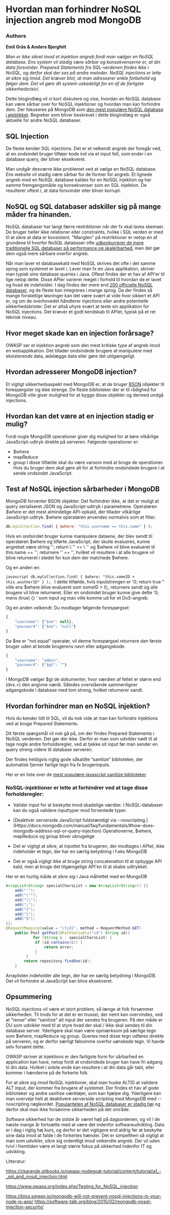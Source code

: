 # Hvordan man forhindrer NoSQL injection angreb mod MongoDB

### Authors

**Emil Gräs 
&
Anders Bjergfelt**


*Man er ikke sikret imod et injektion angreb fordi man vælger en NoSQL database. Ens system vil stadig være sårbar og konsekvenserne er, at din data forsvinder. Prepared Statements fra SQL-verdenen findes ikke i NoSQL, og derfor skal der ses på andre metoder. NoSQL injections er lette at sikre sig imod. Det kræver blot, at man adresserer enkle forbehold og følger dem. Det vil gøre dit system uskadeligt for en af de farligste sikkerhedsrisici.*

Dette blogindlæg vil vi kort diskutere og vise, hvordan en NoSQL database kan være sårbar over for NoSQL injektioner og hvordan man kan forhindre dem. Der fokuseres på MongoDB som [den mest populære NoSQL database i øjeblikket](https://db-engines.com/en/ranking). Begreber som bliver beskrevet i dette blogindlæg er også aktuelle for andre NoSQL databaser.

## SQL Injection

De fleste kender SQL injections. Det er et velkendt angreb der foregår ved, at en ondsindet bruger tilføjer kode ind via et input felt, som ender i en database query, der bliver eksekveret. 

Man undgår desværre ikke problemet ved at vælge en NoSQL database. Ens website vil stadig være sårbar for de former for angreb. Et lignede angreb mod en NoSQL database kaldes for en NoSQL injektion og har samme fremgangsmåde og konsekvenser som en SQL injektion. De resulterer oftest i, at data forsvinder eller bliver korrupt. 

## NoSQL og SQL databaser adskiller sig på mange måder fra hinanden. 

NoSQL databaser har langt færre restriktioner når der fx skal laves skemaer. De bruger heller ikke relationer eller constraints, hvilke i SQL verden er med til at sikre at data er konsistent. "Manglen" på restriktioner er netop en af grundene til hvorfor NoSQL databaser ofte [udkonkurrerer de mere traditionelle SQL databaser på performance og skalérbarhed](https://www.mongodb.com/scale/nosql-vs-relational-databases), men det gør dem også mere sårbare overfor angreb. 

Når man laver et databasekald med NoSQL skrives det ofte i det samme sprog som systemet er lavet i. Laver man fx en Java applikation, skriver man typisk sine database queries i Java. Oftest findes der et hav af API'er til lige netop dette. Disse APIer varierer meget i forhold til hvordan de er lavet og hvad de indeholder. I dag findes der mere end [200 officielle NoSQL databaser](http://nosql-database.org/), og de fleste kan integreres i mange sprog. Da der findes så mange forskellige løsninger kan det være svært at vide hvor sikkert et API er, og om de overhovedet håndterer injections eller andre potentielle sikkerhedsbrister. Det er altså uhyre svært at teste sin applikation for NoSQL injections. Det kræver et godt kendskab til APIet, typisk på et ret teknisk niveau.

## Hvor meget skade kan en injection forårsage?
OWASP ser et injektion angreb som den mest kritiske type af angreb imod en webapplikation.
Det tillader ondsindede brugere at manipulere med eksisterende data, ødelægge data eller gøre det utilgængeligt.

## Hvordan adresserer MongoDB injection?
Et vigtigt sikkerhedsaspekt med MongoDB er, at de bruger [BSON](https://docs.mongodb.com/manual/reference/glossary/#term-bson) objekter til forespørgsler og ikke strenge. De fleste biblioteker der er til rådighed for MongoDB ville giver mulighed for at bygge disse objekter og dermed undgå injections.

## Hvordan kan det være at en injection stadig er mulig?
Fordi nogle MongoDB operationer giver dig mulighed for at køre vilkårlige JavaScript-udtryk direkte på serveren. Følgende operationer er:
* $where
* mapReduce
* group
I disse tilfælde skal du være varsom med at bruge de operationer. Hvis du bruger dem skal gøre alt for at forhindre ondsindede brugere i at sende ondsindet JavaScript.


## Test af NoSQL injection sårbarheder i MongoDB
MongoDB forventer BSON objekter. Det forhindrer ikke, at det er muligt at query serialiseret JSON og JavaScript-udtryk i parametrene. Operatøren *$where* er det mest almindelige API-opkald, der tillader vilkårlige JavaScript-udtryk. $where operatøren anvendes normalvis som et filter.

```javascript 
db.myCollection.find( { $where: "this.username == this.name" } );
```
Hvis en ondsindet bruger kunne manipulere dataene, der blev sendt til operatøren $where og tilførte JavaScript, der skulle evalueres, kunne angrebet være string ''; return \ '' == \ '' og $where vil blive evalueret til 
this.name == ''; returnere '' == '', hvilket vil resultere i at alle brugere vil blive returneret i stedet for kun dem der matchede $where.

Og en anden en:

``javascript
db.myCollection.find( { $where: "this.someID > this.anotherID" } );
``
I dette tilfælde, hvis inputstrengen er '0; return true " ville ens $where blive evalueret som someID > 0;, returnere sandt og alle brugere vil blive returneret.
Eller en ondsindet bruger kunne give dette '0; mens (true) {} ' som input og man ville komme ud for et DoS-angreb.

Og en anden velkendt:
Du modtager følgende forespørgsel:

```javascript
{
    "username": {"$ne": null},
    "password": {"$ne": "null"}
}
```
Da $ne er "not equal" operatør, vil denne forespørgsel returnere den første bruger uden at kende brugerens navn eller adgangskode.
```javascript
{
    "username": "admin",
    "password": {"$gt": ""}
}
```

I MongoDB vælger $gt de dokumenter, hvor værdien af feltet er større end (dvs.>) den angivne værdi. Således overstående sammenligner adgangskode i database med tom streng, hvilket returnerer sandt.

## Hvordan forhindrer man en NoSQL injektion?

Hvis du kender lidt til SQL, vil du nok vide at man kan forhindre injektions ved at bruge Prepared Statements. 

Dit første spørgsmål vil nok gå på, om der findes Prepared Statements i NoSQL verdenen. Det gør der ikke. Derfor er man som udvikler nødt til at tage nogle andre forholdsregler, ved at tjekke sit input før man sender en query streng videre til database serveren. 

Der findes heldigvis rigtig gode såkaldte “sanitize” biblioteker, der automatisk fjerner farlige tegn fra fx brugerinputs. 

Her er en liste over de [mest populære javascript sanitize biblioteker](https://libraries.io/search?keywords=sanitization&languages=JavaScript)

### NoSQL-injektioner er lette at forhindrer ved at tage disse forholdsregler:

* Valider input for at beskytte imod skadelige værdier. I NoSQL-databaser kan du også validere inputtyper mod forventede typer.

* [Deaktivér serverside JavaScript fuldstændigt via --noscripting.] (Https://docs.mongodb.com/manual/faq/fundamentals/#how-does-mongodb-address-sql-or-query-injection) Operationerne, $where, mapReduce og group bliver ubrugelige

* Det er vigtigt at sikre, at inputtet fra brugeren, der modtages i APIet, ikke indeholder et tegn, der har en særlig betydning i f.eks MongoDB
* Det er også vigtigt ikke at bruge string concatenation til at opbygge API kald, men at bruge det tilgængelige API'en til at skabe udtrykket.

Her er en hurtig måde at sikre sig i Java målrettet med en MongoDB

```java
ArrayList<String> specialCharsList = new ArrayList<String>() {{
    add("'");
    add("\"");
    add("\\");
    add(";");
    add("{");
    add("}");
    add("$");
}};
@RequestMapping(value = "/{id}", method = RequestMethod.GET)
    public Post getPost(@PathVariable("id") String id){
		    for (String c : specialCharsList) {
             if (id.contains(c)) {
                 return error;
             }
         }
        return repository.findOne(id);
    }
```

Arraylisten indeholder alle tegn, der har en særlig betydning i MongoDB. Det vil forhindre at JavaScript kan blive eksekveret.

## Opsummering



NoSQL injections vil være et stort problem, så længe at folk forsømmer sikkerheden. Til trods for at det er en trussel, der nemt kan overvindes, ved at “rense” eller “sanitize” alt input der sendes fra brugeren. På den måde er DU som udvikler med til at styre hvad der skal / ikke skal sendes til din database server. Yderligere skal man være opmærksom på særlige tegn som $where, mapReduce og group. Queries med disse tegn udføres direkte på serveren, og er derfor særligt følsomme overfor uønskede tegn. Vi havde selv forsømt dette. 

OWASP skriver at injektions er den farligste form for sårbarhed en application kan have, netop fordi at ondsindede bruger kan have fri adgang til din data. Hvilket i sidste ende kan resultere i at din data går tabt, eller kommer i hænderne på de forkerte folk. 

For at sikre sig imod NoSQL injektioner, skal man huske ALTID at validere ALT input, der kommer fra brugere af systemet. Der findes et hav af gode biblioteker og andre sanitize værktøjer, som kan hjælpe dig. Yderligere kan man overveje helt at deaktivere serverside scripting med MongoDB med --noscripting nøgleordet. [Populariteten af NoSQL databaser er stadig høj](https://db-engines.com/en/ranking_trend) og derfor skal man ikke forsømme sikkerheden på det område.

Software sikkerhed har de sidste år været højt på dagsordenen, og vil i de næste mange år fortsætte med at være det indenfor softwareudvikling. Data er i dag i rigtig høj kurs, og derfor er det vigtigere end aldrig før at beskytte sine data imod at falde i de forkertes hænder. Det er simpelthen så vigtigt at man som udvikler, sikre sig ordentligt imod velkendte angreb. Der vil uden tvivl i fremtiden være et langt større fokus på sikkerhed indenfor IT og udvikling. 

Litteratur: 

https://ckarande.gitbooks.io/owasp-nodegoat-tutorial/content/tutorial/a1_-_sql_and_nosql_injection.html

https://www.owasp.org/index.php/Testing_for_NoSQL_injection 

https://blog.sqreen.io/mongodb-will-not-prevent-nosql-injections-in-your-node-js-app/ https://software-talk.org/blog/2015/02/mongodb-nosql-injection-security/

